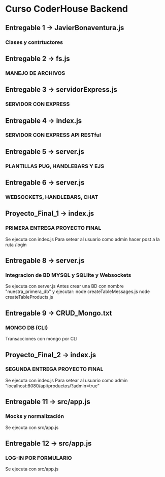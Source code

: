 # Curso CoderHouse Backend

## Entregable 1 -> JavierBonaventura.js
### Clases y contrtuctores

## Entregable 2 -> fs.js
### MANEJO DE ARCHIVOS

## Entregable 3 -> servidorExpress.js
### SERVIDOR CON EXPRESS

## Entregable 4 -> index.js
### SERVIDOR CON EXPRESS API RESTful

## Entregable 5 -> server.js
### PLANTILLAS PUG, HANDLEBARS Y EJS

## Entregable 6 -> server.js
### WEBSOCKETS, HANDLEBARS, CHAT

## Proyecto_Final_1 -> index.js
### PRIMERA ENTREGA PROYECTO FINAL
Se ejecuta con index.js
Para setear al usuario como admin hacer post a la ruta /login

## Entregable 8 -> server.js
### Integracion de BD MYSQL y SQLlite y Websockets
Se ejecuta con server.js
Antes crear una BD con nombre "nuestra_primera_db" y ejecutar:
node createTableMessages.js
node createTableProducts.js

## Entregable 9 -> CRUD_Mongo.txt
### MONGO DB (CLI)
Transacciones con mongo por CLI

## Proyecto_Final_2 -> index.js
### SEGUNDA ENTREGA PROYECTO FINAL
Se ejecuta con index.js
Para setear al usuario como admin "localhost:8080/api/productos/?admin=true"

## Entregable 11 -> src/app.js
### Mocks y normalización
Se ejecuta con src/app.js

## Entregable 12 -> src/app.js
### LOG-IN POR FORMULARIO
Se ejecuta con src/app.js





